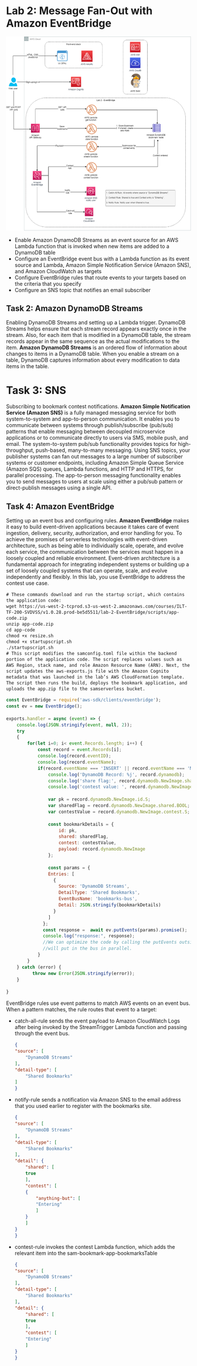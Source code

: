 # Lab 2: Message Fan-Out with Amazon EventBridge

![](img/SVILT-Labs-Lab2.png)

* Enable Amazon DynamoDB Streams as an event source for an AWS Lambda function that is invoked when new items are added to a DynamoDB table
* Configure an EventBridge event bus with a Lambda function as its event source and Lambda, Amazon Simple Notification Service (Amazon SNS), and Amazon CloudWatch as targets
* Configure EventBridge rules that route events to your targets based on the criteria that you specify
* Configure an SNS topic that notifies an email subscriber

## Task 2: Amazon DynamoDB Streams
Enabling DynamoDB Streams and setting up a Lambda trigger. DynamoDB Streams helps ensure that each stream record appears exactly once in the stream. Also, for each item that is modified in a DynamoDB table, the stream records appear in the same sequence as the actual modifications to the item.
**Amazon DynamoDB Streams** is an ordered flow of information about changes to items in a DynamoDB table. When you enable a stream on a table, DynamoDB captures information about every modification to data items in the table.

# Task 3: SNS
Subscribing to bookmark contest notifications. 
**Amazon Simple Notification Service (Amazon SNS)** is a fully managed messaging service for both system-to-system and app-to-person communication. It enables you to communicate between systems through publish/subscribe (pub/sub) patterns that enable messaging between decoupled microservice applications or to communicate directly to users via SMS, mobile push, and email. The system-to-system pub/sub functionality provides topics for high-throughput, push-based, many-to-many messaging. Using SNS topics, your publisher systems can fan out messages to a large number of subscriber systems or customer endpoints, including Amazon Simple Queue Service (Amazon SQS) queues, Lambda functions, and HTTP and HTTPS, for parallel processing. The app-to-person messaging functionality enables you to send messages to users at scale using either a pub/sub pattern or direct-publish messages using a single API.

## Task 4: Amazon EventBridge
Setting up an event bus and configuring rules. 
**Amazon EventBridge** makes it easy to build event-driven applications because it takes care of event ingestion, delivery, security, authorization, and error handling for you. To achieve the promises of serverless technologies with event-driven architecture, such as being able to individually scale, operate, and evolve each service, the communication between the services must happen in a loosely coupled and reliable environment. Event-driven architecture is a fundamental approach for integrating independent systems or building up a set of loosely coupled systems that can operate, scale, and evolve independently and flexibly. In this lab, you use EventBridge to address the contest use case.

```shell
# These commands download and run the startup script, which contains the application code:
wget https://us-west-2-tcprod.s3-us-west-2.amazonaws.com/courses/ILT-TF-200-SVDVSS/v1.0.28.prod-be5d5511/lab-2-EventBridge/scripts/app-code.zip
unzip app-code.zip
cd app-code
chmod +x resize.sh
chmod +x startupscript.sh
./startupscript.sh
# This script modifies the samconfig.toml file within the backend portion of the application code. The script replaces values such as AWS Region, stack name, and role Amazon Resource Name (ARN). Next, the script updates the aws-exports.js file with the Amazon Cognito metadata that was launched in the lab’s AWS CloudFormation template. The script then runs the build, deploys the bookmark application, and uploads the app.zip file to the samserverless bucket.
```

```js
const EventBridge = require('aws-sdk/clients/eventbridge');
const ev = new EventBridge();

exports.handler = async (event) => {
    console.log(JSON.stringify(event, null, 2));
    try
    {
        for(let i=0; i< event.Records.length; i++) {
            const record = event.Records[i];
            console.log(record.eventID);
            console.log(record.eventName);
            if(record.eventName === 'INSERT' || record.eventName === 'MODIFY') {
                console.log('DynamoDB Record: %j', record.dynamodb);
                console.log('share flag:', record.dynamodb.NewImage.shared.BOOL);
                console.log('contest value: ', record.dynamodb.NewImage.contest.S);
                
                var pk = record.dynamodb.NewImage.id.S;
                var sharedFlag = record.dynamodb.NewImage.shared.BOOL;
                var contestValue = record.dynamodb.NewImage.contest.S;
                
                const bookmarkDetails = {
                    id: pk,
                    shared: sharedFlag,
                    contest: contestValue,
                    payload: record.dynamodb.NewImage
                };
                
                const params = {
                Entries: [
                  {
                    Source: 'DynamoDB Streams',
                    DetailType: 'Shared Bookmarks',
                    EventBusName: 'bookmarks-bus',
                    Detail: JSON.stringify(bookmarkDetails)
                  }        
                ]
              };
              const response =  await ev.putEvents(params).promise();
              console.log("response:", response);
              //We can optimize the code by calling the putEvents outside of the loop with promise all option. where all the records
              //will put in the bus in parallel. 
            }
        }
    } catch (error) {
          throw new Error(JSON.stringify(error));
    }
    
}
```

EventBridge rules use event patterns to match AWS events on an event bus. When a pattern matches, the rule routes that event to a target:

* catch-all-rule sends the event payload to Amazon CloudWatch Logs after being invoked by the StreamTrigger Lambda function and passing through the event bus.
    ```json
    {
    "source": [
        "DynamoDB Streams"
    ],
    "detail-type": [
        "Shared Bookmarks"
    ]
    }
    ```

* notify-rule sends a notification via Amazon SNS to the email address that you used earlier to register with the bookmarks site.
    ```json
    {
    "source": [
        "DynamoDB Streams"
    ],
    "detail-type": [
        "Shared Bookmarks"
    ],
    "detail": {
        "shared": [
        true
        ],
        "contest": [
        {
            "anything-but": [
            "Entering"
            ]
        }
        ]
    }
    }
    ```

* contest-rule invokes the contest Lambda function, which adds the relevant item into the sam-bookmark-app-bookmarksTable
    ```json
    {
    "source": [
        "DynamoDB Streams"
    ],
    "detail-type": [
        "Shared Bookmarks"
    ],
    "detail": {
        "shared": [
        true
        ],
        "contest": [
        "Entering"
        ]
    }
    }
    ```
